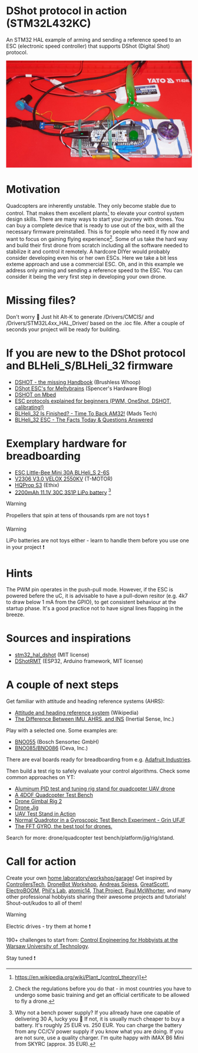 # DShot protocol in action (STM32L432KC)
An STM32 HAL example of arming and sending a reference speed to an ESC (electronic speed controller) that supports DShot (Digital Shot) protocol.

![Dshot protocol in action](/Assets/Images/dshot_university_lab.jpg)

# Motivation
Quadcopters are inherently unstable. They only become stable due to control. That makes them excellent plants[^1] to elevate your control system design skills. There are many ways to start your journey with drones. You can buy a complete device that is ready to use out of the box, with all the necessary firmware preinstalled. This is for people who need it fly now and want to focus on gaining flying experience[^2]. Some of us take the hard way and build their first drone from scratch including all the software needed to stabilize it and control it remotely. A hardcore DIYer would probably consider developing even his or her own ESCs. Here we take a bit less exteme approach and use a commercial ESC. Oh, and in this example we address only arming and sending a reference speed to the ESC. You can consider it being the very first step in developing your own drone.

[^1]: https://en.wikipedia.org/wiki/Plant_(control_theory)]
[^2]: Check the regulations before you do that - in most countries you have to undergo some basic training and get an official certificate to be allowed to fly a drone.

# Missing files?
Don't worry :slightly_smiling_face: Just hit Alt-K to generate /Drivers/CMCIS/ and /Drivers/STM32L4xx_HAL_Driver/ based on the .ioc file. After a couple of seconds your project will be ready for building.

# If you are new to the DShot protocol and BLHeli_S/BLHeli_32 firmware
* [DSHOT - the missing Handbook](https://brushlesswhoop.com/dshot-and-bidirectional-dshot/) (Brushless Whoop)
* [DShot ESC's for Meltybrains](https://www.swallenhardware.io/battlebots/2019/4/20/a-developers-guide-to-dshot-escs) (Spencer's Hardware Blog)
* [DSHOT on Mbed](https://os.mbed.com/users/bwest32/notebook/dshot/)
* [ESC protocols explained for beginners (PWM, OneShot, DSHOT, calibrating!)](https://www.youtube.com/watch?v=okUrPLP_Eec)
* [BLHeli_32 Is Finished? - Time To Back AM32!](https://www.youtube.com/watch?v=GU0RoH_Pof0) (Mads Tech)
* [BLHeli_32 ESC - The Facts Today & Questions Answered](https://www.youtube.com/watch?v=-t4Q63fhfHc)

# Exemplary hardware for breadboarding
* [ESC Little-Bee Mini 30A BLHeli_S 2-6S](https://ajmaker.pl/produkt/esc-little-bee-mini-30a-blheli_s-2-6s-opto-7g-dshot-multishot-oneshot125/)
* [V2306 V3.0 VELOX 2550KV](https://www.dronopedia.pl/pl/p/Silnik-T-MOTOR-V2306-V3.0-VELOX-2550KV/1590) (T-MOTOR)
* [HQProp S3](https://www.dronopedia.pl/pl/p/Smigla-HQProp-Ethix-S3-Prop-Watermelon-roznokolorowy-2xCW-2xCCW/369) (Ethix)
* [2200mAh 11.1V 30C 3S1P LiPo battery](https://www.dronopedia.pl/pl/p/Bateria-Gens-ace-2200mAh-11.1V-30C-3S1P-Lipo-XT60-Soaring/1744) [^3]

[^3]: Why not a bench power supply? If you allready have one capable of delivering 30 A, lucky you :slightly_smiling_face: If not, it is usually much cheaper to buy a battery. It's roughly 25 EUR vs. 250 EUR. You can charge the battery from any CC/CV power supply if you know what you are doing. If you are not sure, use a quality charger. I'm quite happy with iMAX B6 Mini from SKYRC (approx. 35 EUR).

> [!WARNING]
> Propellers that spin at tens of thousands rpm are not toys :exclamation:

> [!WARNING]
> LiPo batteries are not toys either - learn to handle them before you use one in your project :exclamation:

# Hints
The PWM pin operates in the push-pull mode. However, if the ESC is powered befere the uC, it is advisable to have a pull-down resitor (e.g. 4k7 to draw below 1 mA from the GPIO), to get consistent behaviour at the startup phase. It's a good practice not to have signal lines flapping in the breeze.

# Sources and inspirations
* [stm32_hal_dshot](https://github.com/mokhwasomssi/stm32_hal_dshot/tree/main) (MIT license)
* [DShotRMT](https://github.com/derdoktor667/DShotRMT) (ESP32, Arduino framework, MIT license)

# A couple of next steps
Get familiar with attitude and heading reference systems (AHRS):
* [Attitude and heading reference system](https://en.wikipedia.org/wiki/Attitude_and_heading_reference_system) (Wikipedia)
* [The Difference Between IMU, AHRS, and INS](https://www.youtube.com/watch?v=4CZQQ0VLCG8) (Inertial Sense, Inc.)

Play with a selected one. Some examples are:
* [BNO055](https://www.bosch-sensortec.com/products/smart-sensor-systems/bno055/) (Bosch Sensortec GmbH)
* [BNO085/BNO086](https://www.ceva-ip.com/product/bno-9-axis-imu/) (Ceva, Inc.)

There are eval boards ready for breadboarding from e.g. [Adafruit Industries](https://learn.adafruit.com/search?q=9-dof).

Then build a test rig to safely evaluate your control algorithms. Check some common approaches on YT:
* [Aluminum PID test and tuning rig stand for quadcopter UAV drone](https://www.youtube.com/watch?v=IG5VzPl7NDU)
* [A 4DOF Quadcopter Test Bench](https://www.youtube.com/watch?v=Nju5yUpFetU)
* [Drone Gimbal Rig 2](https://www.youtube.com/watch?v=M09hvlPbqek)
* [Drone Jig](https://www.youtube.com/watch?v=n8JJgECg7v0)
* [UAV Test Stand in Action](https://www.youtube.com/watch?v=p9n0MNw_Wms)
* [Normal Quadrotor in a Gyroscopic Test Bench Experiment - Grin UFJF](https://www.youtube.com/watch?v=UabnWK2C-YY)
* [The FFT GYRO, the best tool for drones.](https://www.youtube.com/watch?v=lhqUZzHFyzU)

Search for more: drone/quadcopter test bench/platform/jig/rig/stand.

# Call for action
Create your own [home laboratory/workshop/garage](http://ufnalski.edu.pl/control_engineering_for_hobbyists/2024_dzien_otwarty_we/Dzien_Otwarty_WE_2024_Control_Engineering_for_Hobbyists.pdf)! Get inspired by [ControllersTech](https://www.youtube.com/@ControllersTech), [DroneBot Workshop](https://www.youtube.com/@Dronebotworkshop), [Andreas Spiess](https://www.youtube.com/@AndreasSpiess), [GreatScott!](https://www.youtube.com/@greatscottlab), [ElectroBOOM](https://www.youtube.com/@ElectroBOOM), [Phil's Lab](https://www.youtube.com/@PhilsLab), [atomic14](https://www.youtube.com/@atomic14), [That Project](https://www.youtube.com/@ThatProject), [Paul McWhorter](https://www.youtube.com/@paulmcwhorter), and many other professional hobbyists sharing their awesome projects and tutorials! Shout-out/kudos to all of them!

> [!WARNING]
> Electric drives - try them at home :exclamation:

190+ challenges to start from: [Control Engineering for Hobbyists at the Warsaw University of Technology](http://ufnalski.edu.pl/control_engineering_for_hobbyists/Control_Engineering_for_Hobbyists_list_of_challenges.pdf).

Stay tuned :exclamation:
